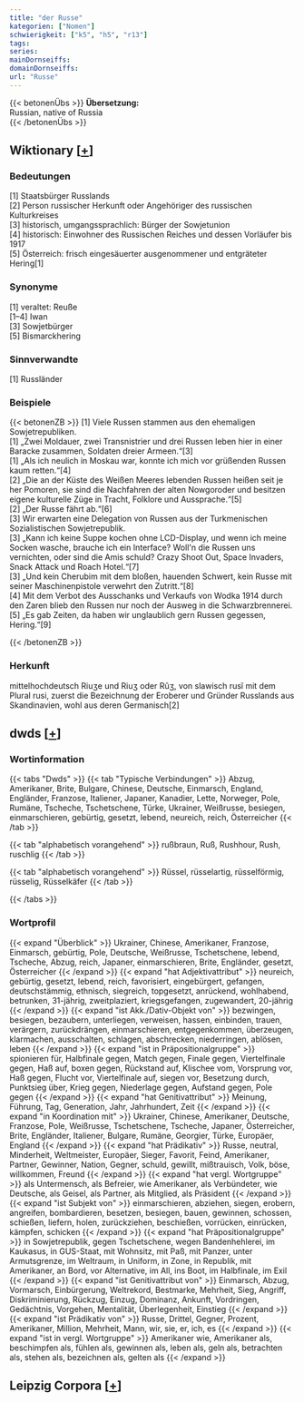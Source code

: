 ```yaml
---
title: "der Russe"
kategorien: ["Nomen"]
schwierigkeit: ["k5", "h5", "r13"]
tags:
series:
mainDornseiffs:
domainDornseiffs:
url: "Russe"
---
```


{{< betonenÜbs >}}
**Übersetzung:**  
Russian, native  of Russia  
{{< /betonenÜbs >}}

## Wiktionary [[+](https://de.wiktionary.org/wiki/Russe)]

### Bedeutungen
[1] Staatsbürger Russlands  
[2] Person russischer Herkunft oder Angehöriger des russischen Kulturkreises  
[3] historisch, umgangssprachlich: Bürger der Sowjetunion  
[4] historisch: Einwohner des Russischen Reiches und dessen Vorläufer bis 1917  
[5] Österreich: frisch eingesäuerter ausgenommener und entgräteter Hering[1]  

### Synonyme
[1] veraltet: Reuße  
[1–4] Iwan  
[3] Sowjetbürger  
[5] Bismarckhering  

### Sinnverwandte
[1] Russländer  

### Beispiele
{{< betonenZB >}}
[1] Viele Russen stammen aus den ehemaligen Sowjetrepubliken.  
[1] „Zwei Moldauer, zwei Transnistrier und drei Russen leben hier in einer Baracke zusammen, Soldaten dreier Armeen.“[3]  
[1] „Als ich neulich in Moskau war, konnte ich mich vor grüßenden Russen kaum retten.“[4]  
[2] „Die an der Küste des Weißen Meeres lebenden Russen heißen seit je her Pomoren, sie sind die Nachfahren der alten Nowgoroder und besitzen eigene kulturelle Züge in Tracht, Folklore und Aussprache.“[5]  
[2] „Der Russe fährt ab.“[6]  
[3] Wir erwarten eine Delegation von Russen aus der Turkmenischen Sozialistischen Sowjetrepublik.  
[3] „Kann ich keine Suppe kochen ohne LCD-Display, und wenn ich meine Socken wasche, brauche ich ein Interface? Woll'n die Russen uns vernichten, oder sind die Amis schuld? Crazy Shoot Out, Space Invaders, Snack Attack und Roach Hotel.“[7]  
[3] „Und kein Cherubim mit dem bloßen, hauenden Schwert, kein Russe mit seiner Maschinenpistole verwehrt den Zutritt.“[8]  
[4] Mit dem Verbot des Ausschanks und Verkaufs von Wodka 1914 durch den Zaren blieb den Russen nur noch der Ausweg in die Schwarzbrennerei.  
[5] „Es gab Zeiten, da haben wir unglaublich gern Russen gegessen, Hering.“[9]  

{{< /betonenZB >}}
### Herkunft
mittelhochdeutsch Riuʒe und Riuʒ oder Rûʒ, von slawisch rusĭ mit dem Plural rusi, zuerst die Bezeichnung der Eroberer und Gründer Russlands aus Skandinavien, wohl aus deren Germanisch[2]  



## dwds [[+](https://www.dwds.de/wb/Russe)]

### Wortinformation
{{< tabs "Dwds" >}}
{{< tab "Typische Verbindungen" >}}
Abzug, Amerikaner, Brite, Bulgare, Chinese, Deutsche, Einmarsch, England, Engländer, Franzose, Italiener, Japaner, Kanadier, Lette, Norweger, Pole, Rumäne, Tscheche, Tschetschene, Türke, Ukrainer, Weißrusse, besiegen, einmarschieren, gebürtig, gesetzt, lebend, neureich, reich, Österreicher
{{< /tab >}}

{{< tab "alphabetisch vorangehend" >}}
rußbraun, Ruß, Rushhour, Rush, ruschlig
{{< /tab >}}

{{< tab "alphabetisch vorangehend" >}}
Rüssel, rüsselartig, rüsselförmig, rüsselig, Rüsselkäfer
{{< /tab >}}

{{< /tabs >}}

### Wortprofil
{{< expand "Überblick" >}} Ukrainer, Chinese, Amerikaner, Franzose, Einmarsch, gebürtig, Pole, Deutsche, Weißrusse, Tschetschene, lebend, Tscheche, Abzug, reich, Japaner, einmarschieren, Brite, Engländer, gesetzt, Österreicher {{< /expand >}}
{{< expand "hat Adjektivattribut" >}} neureich, gebürtig, gesetzt, lebend, reich, favorisiert, eingebürgert, gefangen, deutschstämmig, ethnisch, siegreich, topgesetzt, anrückend, wohlhabend, betrunken, 31-jährig, zweitplaziert, kriegsgefangen, zugewandert, 20-jährig {{< /expand >}}
{{< expand "ist Akk./Dativ-Objekt von" >}} bezwingen, besiegen, bezaubern, unterliegen, verweisen, hassen, einbinden, trauen, verärgern, zurückdrängen, einmarschieren, entgegenkommen, überzeugen, klarmachen, ausschalten, schlagen, abschrecken, niederringen, ablösen, leben {{< /expand >}}
{{< expand "ist in Präpositionalgruppe" >}} spionieren für, Halbfinale gegen, Match gegen, Finale gegen, Viertelfinale gegen, Haß auf, boxen gegen, Rückstand auf, Klischee vom, Vorsprung vor, Haß gegen, Flucht vor, Viertelfinale auf, siegen vor, Besetzung durch, Punktsieg über, Krieg gegen, Niederlage gegen, Aufstand gegen, Pole gegen {{< /expand >}}
{{< expand "hat Genitivattribut" >}} Meinung, Führung, Tag, Generation, Jahr, Jahrhundert, Zeit {{< /expand >}}
{{< expand "in Koordination mit" >}} Ukrainer, Chinese, Amerikaner, Deutsche, Franzose, Pole, Weißrusse, Tschetschene, Tscheche, Japaner, Österreicher, Brite, Engländer, Italiener, Bulgare, Rumäne, Georgier, Türke, Europäer, England {{< /expand >}}
{{< expand "hat Prädikativ" >}} Russe, neutral, Minderheit, Weltmeister, Europäer, Sieger, Favorit, Feind, Amerikaner, Partner, Gewinner, Nation, Gegner, schuld, gewillt, mißtrauisch, Volk, böse, willkommen, Freund {{< /expand >}}
{{< expand "hat vergl. Wortgruppe" >}} als Untermensch, als Befreier, wie Amerikaner, als Verbündeter, wie Deutsche, als Geisel, als Partner, als Mitglied, als Präsident {{< /expand >}}
{{< expand "ist Subjekt von" >}} einmarschieren, abziehen, siegen, erobern, angreifen, bombardieren, besetzen, besiegen, bauen, gewinnen, schossen, schießen, liefern, holen, zurückziehen, beschießen, vorrücken, einrücken, kämpfen, schicken {{< /expand >}}
{{< expand "hat Präpositionalgruppe" >}} in Sowjetrepublik, gegen Tschetschene, wegen Bandenhehlerei, im Kaukasus, in GUS-Staat, mit Wohnsitz, mit Paß, mit Panzer, unter Armutsgrenze, im Weltraum, in Uniform, in Zone, in Republik, mit Amerikaner, an Bord, vor Alternative, im All, ins Boot, im Halbfinale, im Exil {{< /expand >}}
{{< expand "ist Genitivattribut von" >}} Einmarsch, Abzug, Vormarsch, Einbürgerung, Weltrekord, Bestmarke, Mehrheit, Sieg, Angriff, Diskriminierung, Rückzug, Einzug, Dominanz, Ankunft, Vordringen, Gedächtnis, Vorgehen, Mentalität, Überlegenheit, Einstieg {{< /expand >}}
{{< expand "ist Prädikativ von" >}} Russe, Drittel, Gegner, Prozent, Amerikaner, Million, Mehrheit, Mann, wir, sie, er, ich, es {{< /expand >}}
{{< expand "ist in vergl. Wortgruppe" >}} Amerikaner wie, Amerikaner als, beschimpfen als, fühlen als, gewinnen als, leben als, geln als, betrachten als, stehen als, bezeichnen als, gelten als {{< /expand >}}

## Leipzig Corpora [[+](https://corpora.uni-leipzig.de/en/res?word=Russe&corpusId=deu_newscrawl-public_2018)]

